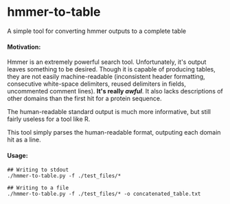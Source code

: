 # hmmer-to-table
 A simple tool for converting hmmer outputs to a complete table

#### Motivation:

Hmmer is an extremely powerful search tool. Unfortunately, it's output leaves something to be desired. Though it is capable of producing tables, they are not easily machine-readable (inconsistent header formatting, consecutive white-space delimiters, reused delimiters in fields, uncommented comment lines). **It's really _awful_**. It also lacks descriptions of other domains than the first hit for a protein sequence.

The human-readable standard output is much more informative, but still fairly useless for a tool like R.

This tool simply parses the human-readable format, outputing each domain hit as a line.



#### Usage:

```
## Writing to stdout
./hmmer-to-table.py -f ./test_files/*

## Writing to a file
./hmmer-to-table.py -f ./test_files/* -o concatenated_table.txt
```
